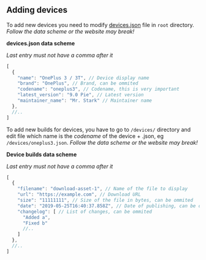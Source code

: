 ## Adding devices

To add new devices you need to modify [devices.json](devices.json) file in `root` directory. *Follow the data scheme or the website may break!*

**devices.json data scheme**

*Last entry must not have a comma after it*

```javascript
[
  {
    "name": "OnePlus 3 / 3T", // Device display name
    "brand": "OnePlus", // Brand, can be ommited
    "codename": "oneplus3", // Codename, this is very important
    "latest_version": "9.0 Pie", // Latest version
    "maintainer_name": "Mr. Stark" // Maintainer name
  }, 
  //..
]
```

To add new builds for devices, you have to go to `/devices/` directory and edit file which name is the *codename* of the device + .json, eg `/devices/oneplus3.json`. *Follow the data scheme or the website may break!*

**Device builds data scheme**

*Last entry must not have a comma after it*

```javascript
[
  {
    "filename": "download-asset-1", // Name of the file to display
    "url": "https://example.com", // Download URL
    "size": "11111111", // Size of the file in bytes, can be ommited
    "date": "2019-05-25T16:40:37.858Z", // Date of publishing, can be ommited, must be valid for JavaScript's Date()
    "changelog": [ // List of changes, can be ommited
      "Added a",
      "Fixed b"
      //..
    ]
  },
  //..
]
```
